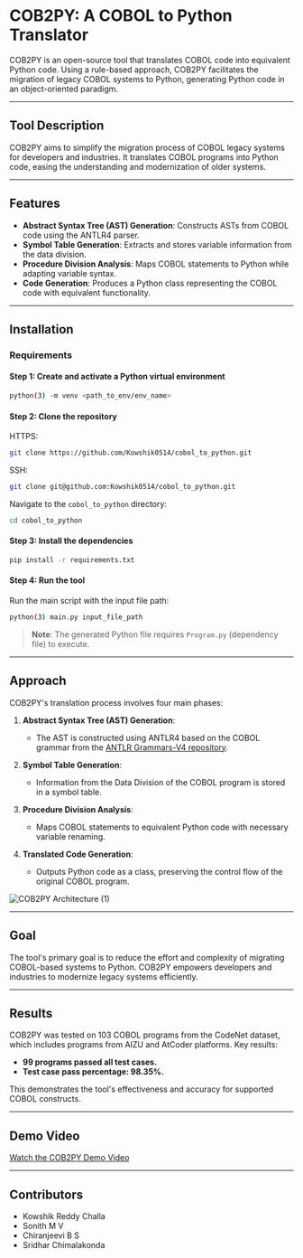 
# COB2PY: A COBOL to Python Translator

COB2PY is an open-source tool that translates COBOL code into equivalent Python code. Using a rule-based approach, COB2PY facilitates the migration of legacy COBOL systems to Python, generating Python code in an object-oriented paradigm.

---

## Tool Description
COB2PY aims to simplify the migration process of COBOL legacy systems for developers and industries. It translates COBOL programs into Python code, easing the understanding and modernization of older systems.

---

## Features
- **Abstract Syntax Tree (AST) Generation**: Constructs ASTs from COBOL code using the ANTLR4 parser.
- **Symbol Table Generation**: Extracts and stores variable information from the data division.
- **Procedure Division Analysis**: Maps COBOL statements to Python while adapting variable syntax.
- **Code Generation**: Produces a Python class representing the COBOL code with equivalent functionality.

---

## Installation

### Requirements

#### Step 1: Create and activate a Python virtual environment

```bash
python(3) -m venv <path_to_env/env_name>
```

#### Step 2: Clone the repository

HTTPS:
```bash
git clone https://github.com/Kowshik0514/cobol_to_python.git
```

SSH:
```bash
git clone git@github.com:Kowshik0514/cobol_to_python.git
```
Navigate to the `cobol_to_python` directory:
```bash
cd cobol_to_python
```
#### Step 3: Install the dependencies

```bash
pip install -r requirements.txt
```

#### Step 4: Run the tool


Run the main script with the input file path:
```bash
python(3) main.py input_file_path
```

> **Note**: The generated Python file requires `Program.py` (dependency file) to execute.

---

## Approach

COB2PY's translation process involves four main phases:

1. **Abstract Syntax Tree (AST) Generation**:  
   - The AST is constructed using ANTLR4 based on the COBOL grammar from the [ANTLR Grammars-V4 repository](https://github.com/antlr/grammars-v4).

2. **Symbol Table Generation**:  
   - Information from the Data Division of the COBOL program is stored in a symbol table.

3. **Procedure Division Analysis**:  
   - Maps COBOL statements to equivalent Python code with necessary variable renaming.

4. **Translated Code Generation**:  
   - Outputs Python code as a class, preserving the control flow of the original COBOL program.

![COB2PY Architecture (1)](https://github.com/user-attachments/assets/050a982b-64e6-48d6-b9a9-7933321570ce)

---

## Goal
The tool's primary goal is to reduce the effort and complexity of migrating COBOL-based systems to Python. COB2PY empowers developers and industries to modernize legacy systems efficiently.

---

## Results
COB2PY was tested on 103 COBOL programs from the CodeNet dataset, which includes programs from AIZU and AtCoder platforms. Key results:
- **99 programs passed all test cases.**
- **Test case pass percentage: 98.35%.**

This demonstrates the tool's effectiveness and accuracy for supported COBOL constructs.

---

## Demo Video
[Watch the COB2PY Demo Video](https://www.youtube.com/embed/nCmbjJUf78E?rel=0)

---

## Contributors
- Kowshik Reddy Challa
- Sonith M V
- Chiranjeevi B S
- Sridhar Chimalakonda
